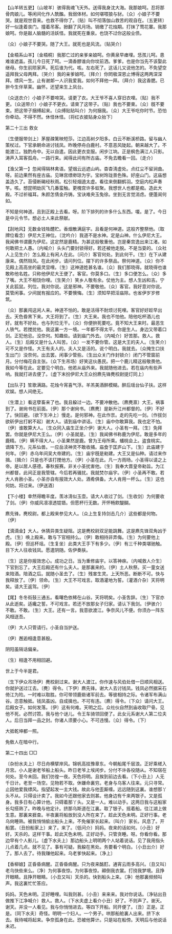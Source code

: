 <!-- { "loadSidebar": true } -->
【山羊转五更】〔山坡羊〕骇得我魂飞天外。送得我身沈大海。我那娘呵。忍将那骨肉娘儿。等闲间化作人酰醢。我弱体材。如何堪喂狼与豺。〔众〕小娘子不要哭。就是观世音来。也救不得你了。〔贴〕叫不彻落伽山救苦的观自在。〔五更转〕好一似逢着丧门。撞着吊客。掀翻了风月场。销缴了花烛期。打抹了莺花寨。我那娘呵。你是敲人脑髓的活妖怪。我就死在重泉。也饶不过你这般业债。

〔众〕小娘子不要哭。随了大王。就死也是风流。〔贴哭介〕 

【金梧系山羊】〔金梧桐〕我那亡过的亲爹亲娘呵。你黄泉早瘗埋。恁孩儿呵。患难谁遮盖。孩儿今日死了呵。一滴香醪谁向你坟前洒。爹爹。也是你当先不该娶此继母。你生前陨家声。死后谁为代。咳。左右死了。这话儿又说他怎的。不免望空遥拜我父母两拜。〔哭介〕我的亲爹娘呵。〔拜介〕你罔极深恩止博得这两两深深拜。缥风一生。止有谢郞一人识我爱我。如何不拜他一拜。〔拜介〕我这香腮。已拚今生伴草莱。幽怀。还望来生上凤台。

〔众送衣介〕小娘子不要啼哭。请更了衣。大王爷不喜人穿旧衣哩。〔贴〕我不更。〔众送带介〕小娘子不更衣。请束了这带子。〔贴〕我也不要束。〔众〕旣不要束。把这带子捆缚起来。〔众缚贴贴叫介〕为何捆我。〔众〕大王爷吃你时节。恐怕你牵动。不得不然。休怪休怪。〔将红衣披贴身众抬下〕 

第二十三出
救女

〔生便服带剑上〕茅屋疎篱映短莎。江边高树夕阳多。白云不断溪桥路。留与幽人策杖过。下官承朝命进讨钱凤。昨晚停舟白鹿村。不意恶风陡起。朝来越大了。不能渡江。独酌舟中。无以自遣。因此更衣变服。闲步江垧。正是枫色满江人只影。涛声入耳客孤舟。一路行来。闻得此间有所古庙。不免去瞻看一回。〔走介〕 

【渔父第一】忽闻得隔林禽语。望烟云远遮山屿。杳杳淸虚处。点红尘不留涧曲。呀。前边果然有座古庙。见琳宫缥缈琼为宇。宝树玲珑景色殊。好座山门。这庙想盖造久了。苔侵断碣经秋雨。松引轻烟遶太虚。看往来倒翻鹤羽。空庭内松声奏竽。咳。想昆明劫灰飞几番蛮触。更槐宫许多蚁聚。我想世人也都是痴。造此大殿。不过祈福耳。朱颜怎倩金丹铸。宝诀难央玉兔徐。坐到无言觉消虑。便蓬阆何如。

不知是何神道。且到正殿上去看。呀。阶下排列的许多什么东西。嗄。是了。今日是中元令节。想必土人来此祭献。 

【刮地风】无数金钱牲醴贮。香烟散满庭宇。且看是何神道。这般齐整祭他。〔取牌位看念〕伊尼大王神位。〔沈吟介〕我道不是水神。定是山神。什么伊尼大王。我闻佛书谓鹿为伊尼。这定然是鹿精。为甚这般敬重他。岂是秦宫逸出来江渚。如何敢把土人愚。〔内喊介〕头头门要封锁得好。若还被他走脱。不是当耍的。〔众社人上见生介〕怎么殿上有闲人在此。〔问介〕客官何处。到此何干。〔生〕在下从建康来。偶然阻风。在此闲步。请问列位。摆下的许多祭品。祭何神道。〔众〕你不见殿上高高坐的最灵显哩。〔生〕这神道姓甚名谁。〔众〕我们那晓得。就晓得也谁敢称他名姓。只称他伊尼大王便了。客官。你莫多口。〔生〕多口便怎么。〔众〕多了嘴。大王不相饶你哩。〔生笑介〕笑乡人敬有余。仗他为主。想人生凶和吉。宁关此狐鼠。列位。我对你说。这是邪神。不要敬他。〔众〕客官。我好意对你说。莫管闲事。少间就有报应的。不要懊悔。〔生〕须知早把淫庙除。也省伊岁岁修筑。

〔众〕那裏闯这闲人来。神道不怕的。敢是活得不耐烦讨死哩。客官好好趁早出去。天色昏黑下来。大王将到了。〔生〕大王来。我也不怕他。陪他吃杯酒儿也好。就有不好处。也与列位无干。〔众〕你便拚死要吃。竟不知大王来时。最恶生人铁气。若搅扰他。我这裏一方一境。一年都不得太平。你是生人。身边又带着口剑。正犯他忌。没奈何。知趣些。请到庙门外去。〔内喊介〕好苦那。救人。救人。〔生〕后殿又是什么人叫苦。〔众〕一发不要你管。这是大王的夫人。〔生笑介〕可不又是作怪。大王有夫人的。夫人又是活的。说个明白。我就去。〔众掩生口扶生出门〕没奈何。出去罢。闲事少管些。〔生出众关门作封锁介〕闭门不管窗前月。分付梅花自主张。〔众下生吊场〕好笑这伙愚民。把一个鹿儿精这般敬畏他。我如今等在此。定要见个明白。他若从庙外来。我就随他进去。若在庙内有些声响。我就打进去便了。〔虚下末扮伊尼大王众扮麃先锋麂校尉提灯同上〕 

【出队子】笙歌满路。花烛今宵喜气浮。羊羔美酒醉模糊。醉后瑶台仙子扶。这样欢娱。想人间绝无。

〔生潜上〕看这孽畜来了也。我且躱过一边。不要冲散他。〔麃麂禀〕大王。祸事到了。谢尙书在前面。〔伊〕那个谢尙书。〔麃麂〕是新升江州都督的。〔伊〕不好了。快回避。〔欲下生冲上〕慢走。是何邪神。在此作祟。走的先吃一剑。〔作拔剑欲斫伊出打躬不起〕谢大人。请到庙中讲话。〔生〕庙中你敢算我。我也定不怕。〔伊〕谁敢算大人。〔生众同入庙生正坐介伊〕谢大人。小圣有一拜。〔生〕免拜罢。你就是伊尼大王么。〔伊〕小圣就是。〔生〕我闻佛书称鹿为伊尼。敢是多年的鹿精。〔伊〕瞒不得大人。小圣果然是鹿。曾为王母所乘。蟠桃会上。盗食桃实。谪降下方。元系仙兽。一应岳渎神灵不敢收捕。庙食于匡庐山下。〔生〕此庙建于何年。〔伊〕赤乌年间吴大帝建的。〔生〕庙宇旣是勑建。大王又是仙种。请过来作揖。〔揖介〕只是也不该打搅他方。〔伊〕小圣在此。凡一方雨旸。小圣得以请之上帝。是以居人感德。春秋报赛。非关小圣扰害他。〔生〕我奉大晋皇帝勑旨。为江州都督。此间正是我管辖。今后若再骚扰。我就焚尔庙宇。〔伊〕小圣再不敢。若大人肯赦小圣。小圣亦自有报效大人处。酒肴俱备。大人肯用一杯么。〔生〕这也何妨。将过来。〔伊送酒〕 

【下小楼】幸然得瞻丰度。羡冰淸似玉壶。请大人收过了剑。〔生收剑〕为何要收了剑。〔伊〕你威风凛凛透锟铻。但愿杯行无数。开怀畅飮醍醐。

麃先锋。麂校尉。都上殿来参见大人。〔众上生复持剑击几介〕这些都是何物。〔伊〕 

【滴滴金】大人。休猜异类生疑阻。这是麂校尉双足能跳舞。这是麃先锋双角凶于虎。〔生〕唤上殿来。敢与下官相持么。〔伊〕敢相持非弄侮。〔生〕为何要他上殿。〔伊〕但巡杯俎。〔生复坐〕此类大王手下有多少。〔伊〕有三千种类堪驰触。目下大人往收钱凤。愿遣阴随。佐伊奏肤。

〔生〕这是你报效忠心。成功之日。当为重修庙宇。以答神庥。〔内喊救人介生〕下官到忘了。大王后殿还有什么夫人。是那裏来的。〔伊〕土人秋祭。买一童女送来陪酒。陪酒之后。就随小圣去了。〔生〕残害生灵。上天所恶。断断不可。快与我释放了。〔伊〕领命。〔生〕大王不可戏言。取酒灌地为誓。〔灌酒介杂〕天将明矣。请大王返驾。〔伊〕 

【尾】冬冬街鼓三通五。看曙色依稀在山谷。天将明矣。小圣吿辞。〔生〕下官亦从此逝矣。适纔之誓。不可戏言。若还不放那女子归家。请认下我剑。〔伊骇介〕不敢。不敢。〔生〕大王。还有一言。我意欲渡江。争奈风儿不便。你须办一阵东风相送吾。

〔伊〕大人只管请行。小圣自当护送。 

〔伊〕邂逅相逢意甚殷。

阴阳虽隔话偏亲。

〔生〕相逢不用相回避。

世上于今半是君。

〔生下伊众吊场伊〕麂校尉过来。谢大人渡江。你作速与风伯处借一日顺风相送。你就护送过江去。〔麂〕得令。〔下伊〕麃先锋。谢大人去讨钱凤。钱凤必然据采石倚江为险。一时难以取胜。你可带领鹿砦诸军前去。等彼相持之际。令诸军布满山谷。恣意触抵。钱凤虽凶。自成擒也。不可有违。〔麃〕得令。〔下众〕请问大王。后殿女子。如何发落。〔伊〕这有何难。天明之后。众社伙自然到庙收取尸骨。见他不死。必然讨笤。我与他个谜儿。令王车骑领回便了。此女元系谢大人第二位夫人。后日当拜一品之封。你诸人须要小心。不可违慢。〔众〕得令。〔下〕 

大抵乾坤都一照。

免敎人在暗中行。 

第二十四出
□□ 

〔杂扮水夫上〕尽日舟横擘岸风。锦帆高挂豫章东。今朝船尾千层浪。正好乘槎入月宫。小人是谢老爷船上船头。昨日老爷上埃闲步。分付不许各役随从。不知宿在何处。至今未回。我们彷徨一夜。天色将明。且挨到前边去看。〔下小丑上〕人无千日计。老至一场空。见物若不取。休嫌命裏穷。老身与乌客人往来。元只寻常。止因他爱我缥风。指望起发一主大钱。故此与他歪厮缠。远远随到这裏。谁想那丫头不从。只得设计卖了。我如今还跟他家去则甚。他身边有千来两银子。又是孤身。我多日有心算计他。只碍着那丫头。又是一人。难以动手。这两日我与这船家长勾搭熟了。昨晚与他定计。挤那乌斯道在江裏。取了银子。摇着船。往江湖上做生意。那裏来捱查。半夜裏将船放到没人所在来了。趁此天色未明。正好行事。老乌尙睡熟。被我悄悄偷出船头上来。不免催家长起来。〔叫介〕家长。风息了。开船罢。〔丑扮船家上〕来了。来了。〔低问介〕妈妈。夜来的话如何。〔小丑〕好好。天杀的。这样干事。趁此天色未明。正好动手。只管贪睡。呀。你看你看。那边早有个人影儿。〔虚下水夫上〕那边船头上明明两个人站着说话。见了我用指头儿点着几点。就不见了。事有可疑。我躱在黑处。务要看个明白。〔小丑出介〕好了。那人去了。待我赚他起来。乌老爹快起来。〔净上〕 

【香柳娘】正昏昏病醒。正昏昏病醒。只为夜来酩酊。通宵云雨多高兴。〔丑又叫〕老乌快些来么。〔净〕为何事夜惊。为何事夜惊。顚倒我衣裳。打挠我梦境。且挣开眼睛。且挣开眼睛。〔小丑又叫〕天杀的。快到船头上来。〔净〕他那裏频频叫声。我这裏忙忙答应。

妈妈。天色未明。正好睡哩。叫我则甚。〔小丑〕来来来。我对你说话。〔净钻出丑做推下江净喊介〕救人。救人。〔下水夫虚上看介小丑〕好了。不则声了。谢天。谢天。并没一人看见。我与你悄悄进去。等四下开船。同开便了。〔丑〕正是。正是。〔同下水夫〕奇怪。明明一个妇人。一个男子。哄那船舱裏人出来。挤下水去。我待喊将起来。争奈孤身在此。恐被他算计。只是站在船傍。天明后与他说话未迟。 

